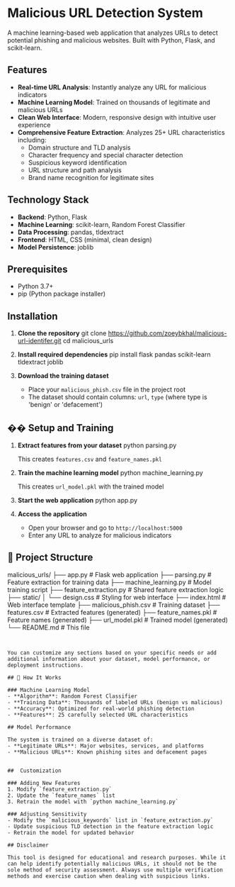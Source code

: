 # Malicious URL Detection System

A machine learning-based web application that analyzes URLs to detect potential phishing and malicious websites. Built with Python, Flask, and scikit-learn.

## Features

- **Real-time URL Analysis**: Instantly analyze any URL for malicious indicators
- **Machine Learning Model**: Trained on thousands of legitimate and malicious URLs
- **Clean Web Interface**: Modern, responsive design with intuitive user experience
- **Comprehensive Feature Extraction**: Analyzes 25+ URL characteristics including:
  - Domain structure and TLD analysis
  - Character frequency and special character detection
  - Suspicious keyword identification
  - URL structure and path analysis
  - Brand name recognition for legitimate sites

## Technology Stack

- **Backend**: Python, Flask
- **Machine Learning**: scikit-learn, Random Forest Classifier
- **Data Processing**: pandas, tldextract
- **Frontend**: HTML, CSS (minimal, clean design)
- **Model Persistence**: joblib

## Prerequisites

- Python 3.7+
- pip (Python package installer)

## Installation

1. **Clone the repository**
   git clone https://github.com/zoeybkhal/malicious-url-identifer.git
   cd malicious_urls


2. **Install required dependencies**
   pip install flask pandas scikit-learn tldextract joblib
   

3. **Download the training dataset**
   - Place your `malicious_phish.csv` file in the project root
   - The dataset should contain columns: `url`, `type` (where type is 'benign' or 'defacement')

## �� Setup and Training

1. **Extract features from your dataset**
   python parsing.py

   This creates `features.csv` and `feature_names.pkl`

2. **Train the machine learning model**
   python machine_learning.py
 
   This creates `url_model.pkl` with the trained model

3. **Start the web application**
   python app.py
   

4. **Access the application**
   - Open your browser and go to `http://localhost:5000`
   - Enter any URL to analyze for malicious indicators

## 📁 Project Structure

malicious_urls/
├── app.py                 # Flask web application
├── parsing.py             # Feature extraction for training data
├── machine_learning.py    # Model training script
├── feature_extraction.py  # Shared feature extraction logic
├── static/
│   └── design.css        # Styling for web interface
├── index.html            # Web interface template
├── malicious_phish.csv   # Training dataset
├── features.csv          # Extracted features (generated)
├── feature_names.pkl     # Feature names (generated)
├── url_model.pkl         # Trained model (generated)
└── README.md            # This file
```


You can customize any sections based on your specific needs or add additional information about your dataset, model performance, or deployment instructions.

## 🎯 How It Works

### Machine Learning Model
- **Algorithm**: Random Forest Classifier
- **Training Data**: Thousands of labeled URLs (benign vs malicious)
- **Accuracy**: Optimized for real-world phishing detection
- **Features**: 25 carefully selected URL characteristics

## Model Performance

The system is trained on a diverse dataset of:
- **Legitimate URLs**: Major websites, services, and platforms
- **Malicious URLs**: Known phishing sites and defacement pages


##  Customization

### Adding New Features
1. Modify `feature_extraction.py`
2. Update the `feature_names` list
3. Retrain the model with `python machine_learning.py`

### Adjusting Sensitivity
- Modify the `malicious_keywords` list in `feature_extraction.py`
- Update suspicious TLD detection in the feature extraction logic
- Retrain the model for updated behavior

## Disclaimer

This tool is designed for educational and research purposes. While it can help identify potentially malicious URLs, it should not be the sole method of security assessment. Always use multiple verification methods and exercise caution when dealing with suspicious links.


